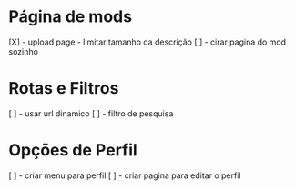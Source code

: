 # Página de mods

[X] - upload page - limitar tamanho da descrição
[ ] - cirar pagina do mod sozinho

# Rotas e Filtros

[ ] - usar url dinamico
[ ] - filtro de pesquisa

# Opções de Perfil

[ ] - criar menu para perfil
[ ] - criar pagina para editar o perfil
